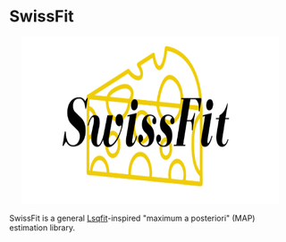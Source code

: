# SwissFit

<p align="center">
  <img width="460" height="300" src="https://github.com/ctpeterson/SwissFit/blob/main/SwissFit_logo.png">
</p>

SwissFit is a general [Lsqfit](https://github.com/gplepage/lsqfit)-inspired "maximum a posteriori" (MAP) estimation library. 
